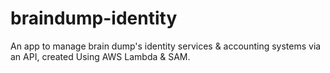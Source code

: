 # braindump-identity
An app to manage brain dump's identity services &amp; accounting systems via an API, created Using AWS Lambda &amp; SAM.
